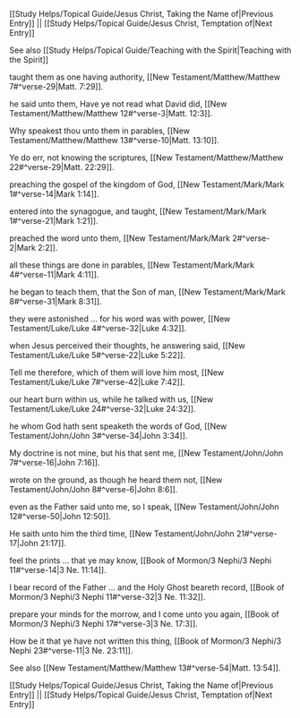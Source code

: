 [[Study Helps/Topical Guide/Jesus Christ, Taking the Name of|Previous Entry]]  ||  [[Study Helps/Topical Guide/Jesus Christ, Temptation of|Next Entry]]

 See also [[Study Helps/Topical Guide/Teaching with the Spirit|Teaching with the Spirit]]

 taught them as one having authority, [[New Testament/Matthew/Matthew 7#^verse-29|Matt. 7:29]].

 he said unto them, Have ye not read what David did, [[New Testament/Matthew/Matthew 12#^verse-3|Matt. 12:3]].

 Why speakest thou unto them in parables, [[New Testament/Matthew/Matthew 13#^verse-10|Matt. 13:10]].

 Ye do err, not knowing the scriptures, [[New Testament/Matthew/Matthew 22#^verse-29|Matt. 22:29]].

 preaching the gospel of the kingdom of God, [[New Testament/Mark/Mark 1#^verse-14|Mark 1:14]].

 entered into the synagogue, and taught, [[New Testament/Mark/Mark 1#^verse-21|Mark 1:21]].

 preached the word unto them, [[New Testament/Mark/Mark 2#^verse-2|Mark 2:2]].

 all these things are done in parables, [[New Testament/Mark/Mark 4#^verse-11|Mark 4:11]].

 he began to teach them, that the Son of man, [[New Testament/Mark/Mark 8#^verse-31|Mark 8:31]].

 they were astonished ... for his word was with power, [[New Testament/Luke/Luke 4#^verse-32|Luke 4:32]].

 when Jesus perceived their thoughts, he answering said, [[New Testament/Luke/Luke 5#^verse-22|Luke 5:22]].

 Tell me therefore, which of them will love him most, [[New Testament/Luke/Luke 7#^verse-42|Luke 7:42]].

 our heart burn within us, while he talked with us, [[New Testament/Luke/Luke 24#^verse-32|Luke 24:32]].

 he whom God hath sent speaketh the words of God, [[New Testament/John/John 3#^verse-34|John 3:34]].

 My doctrine is not mine, but his that sent me, [[New Testament/John/John 7#^verse-16|John 7:16]].

 wrote on the ground, as though he heard them not, [[New Testament/John/John 8#^verse-6|John 8:6]].

 even as the Father said unto me, so I speak, [[New Testament/John/John 12#^verse-50|John 12:50]].

 He saith unto him the third time, [[New Testament/John/John 21#^verse-17|John 21:17]].

 feel the prints ... that ye may know, [[Book of Mormon/3 Nephi/3 Nephi 11#^verse-14|3 Ne. 11:14]].

 I bear record of the Father ... and the Holy Ghost beareth record, [[Book of Mormon/3 Nephi/3 Nephi 11#^verse-32|3 Ne. 11:32]].

 prepare your minds for the morrow, and I come unto you again, [[Book of Mormon/3 Nephi/3 Nephi 17#^verse-3|3 Ne. 17:3]].

 How be it that ye have not written this thing, [[Book of Mormon/3 Nephi/3 Nephi 23#^verse-11|3 Ne. 23:11]].

 See also [[New Testament/Matthew/Matthew 13#^verse-54|Matt. 13:54]].

[[Study Helps/Topical Guide/Jesus Christ, Taking the Name of|Previous Entry]]  ||  [[Study Helps/Topical Guide/Jesus Christ, Temptation of|Next Entry]]